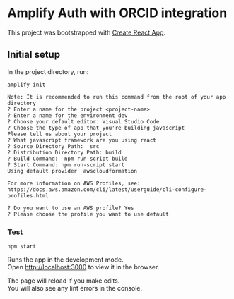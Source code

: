 # Amplify Auth with ORCID integration

This project was bootstrapped with [Create React App](https://github.com/facebook/create-react-app).

## Initial setup

In the project directory, run:

```
amplify init

Note: It is recommended to run this command from the root of your app directory
? Enter a name for the project <project-name>
? Enter a name for the environment dev
? Choose your default editor: Visual Studio Code
? Choose the type of app that you're building javascript
Please tell us about your project
? What javascript framework are you using react
? Source Directory Path:  src
? Distribution Directory Path: build
? Build Command:  npm run-script build
? Start Command: npm run-script start
Using default provider  awscloudformation

For more information on AWS Profiles, see:
https://docs.aws.amazon.com/cli/latest/userguide/cli-configure-profiles.html

? Do you want to use an AWS profile? Yes
? Please choose the profile you want to use default
```

### Test

```
npm start
```

Runs the app in the development mode.\
Open [http://localhost:3000](http://localhost:3000) to view it in the browser.

The page will reload if you make edits.\
You will also see any lint errors in the console.

